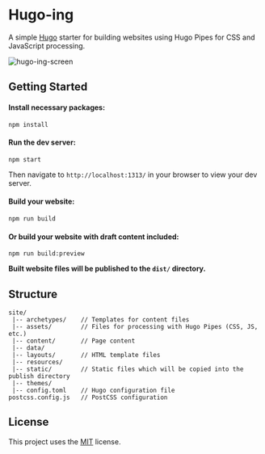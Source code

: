 # Hugo-ing
A simple [Hugo](https://gohugo.io/) starter for building websites using Hugo Pipes for CSS and JavaScript processing.

![hugo-ing-screen](https://user-images.githubusercontent.com/22360092/116813537-24d35700-ab22-11eb-958a-1dfbcc9aaeff.png)

## Getting Started
#### Install necessary packages:
```
npm install
```  

#### Run the dev server:
```
npm start
```
Then navigate to `http://localhost:1313/` in your browser to view your dev server.

#### Build your website:
```
npm run build
```
#### Or build your website with draft content included:
```
npm run build:preview
```
**Built website files will be published to the `dist/` directory.**

## Structure
```
site/
 |-- archetypes/    // Templates for content files
 |-- assets/        // Files for processing with Hugo Pipes (CSS, JS, etc.)
 |-- content/       // Page content
 |-- data/
 |-- layouts/       // HTML template files
 |-- resources/
 |-- static/        // Static files which will be copied into the publish directory
 |-- themes/        
 |-- config.toml    // Hugo configuration file
postcss.config.js   // PostCSS configuration
```

## License
This project uses the [MIT](LICENSE) license.
